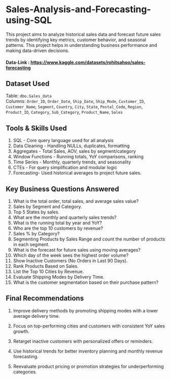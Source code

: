 # Sales-Analysis-and-Forecasting-using-SQL
This project aims to analyze historical sales data and forecast future sales trends by identifying key metrics, customer behavior, and seasonal patterns. This project helps in understanding business performance and making data-driven decisions.

#### Data-Link : https://www.kaggle.com/datasets/rohitsahoo/sales-forecasting

## Dataset Used

Table: `dbo.Sales_data`  
Columns: `Order_ID`, `Order_Date`, `Ship_Date`, `Ship_Mode`, `Customer_ID`, `Customer_Name`, `Segment`, `Country`, `City`, `State`, `Postal_Code`, `Region`, `Product_ID`, `Category`, `Sub_Category`, `Product_Name`, `Sales`

## Tools & Skills Used
1. SQL - Core query language used for all analysis  
2. Data Cleaning - Handling NULLs, duplicates, formatting 
3. Aggregates - Total Sales, AOV, sales by segment/category  
4. Window Functions - Running totals, YoY comparisons, ranking    
5. Time Series - Monthly, quarterly trends, and seasonality  
6. CTEs - For query simplification and modular logic  
7. Forecasting- Used historical averages to project future sales.

## Key Business Questions Answered

1. What is the total order, total sales, and average sales value?
2. Sales by Segment and Category.
3. Top 5 States by sales.
4. What are the monthly and quarterly sales trends?
5. What is the running total by year and YoY?
6. Who are the top 10 customers by revenue?
7. Sales % by Category?
8. Segmenting Products by Sales Range and count the number of products in each segment.
9. What is the forecast for future sales using moving averages?
10. Which day of the week sees the highest order volume?
11. Show Inactive Customers (No Orders in Last 90 Days).
12. Rank Products Based on Sales.
13. List the Top 10 Cities by Revenue.
14. Evaluate Shipping Modes by Delivery Time.
15. What is the customer segmentation based on their purchase pattern?

## Final Recommendations

1. Improve delivery methods by promoting shipping modes with a lower average delivery time.

2. Focus on top-performing cities and customers with consistent YoY sales growth.

3. Retarget inactive customers with personalized offers or reminders.

4. Use historical trends for better inventory planning and monthly revenue forecasting.

5. Reevaluate product pricing or promotion strategies for underperforming categories.

